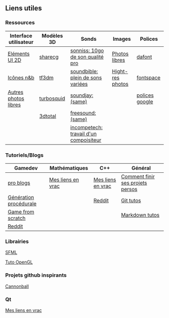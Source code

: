 
## Liens utiles

### Ressources 

| Interface utilisateur  | Modèles 3D  | Sonds  | Images | Polices |
|---|---|---|---|---|
| [Eléments UI 2D](https://pixelsticky.wordpress.com/2015/06/27/free-ui-resources-for-game-developers/)  | [sharecg](http://www.sharecg.com/)  | [sonniss: 10go de son qualité pro](http://www.sonniss.com/)  | [Photos libres](https://stocksnap.io/)  | [dafont]( http://www.dafont.com/fr/) |
| [Icônes n&b](http://game-icons.net/)  | [tf3dm](http://tf3dm.com/)  | [soundbible: plein de sons variées](http://soundbible.com/)  | [Hight-res photos](https://unsplash.com/)  | [fontspace](http://www.fontspace.com/) |
| [Autres photos libres](http://www.kaboompics.com/)  | [turbosquid](https://www.turbosquid.com/)  | [soundjay: (same)](https://www.soundjay.com/)  |   | [polices google ](https://fonts.google.com/)  |
|   | [3dtotal](http://www.3dtotal.com/)  | [freesound: (same)](http://www.freesound.org/)  |   |  |
|   |   | [incompetech: travail d'un compoisiteur ](http://incompetech.com/) |   |  |


### Tutoriels/Blogs
| Gamedev | Mathématiques | C++ | Général | 
|---|---|---|---|
|[pro blogs](http://www.thegameengineer.com/blog/category/gamedevelopment/)|[Mes liens en vrac](http://lanceflorian.eu/index.php/blog/190-2/algorithms-and-mathematics-links/)   | [Mes liens en vrac](http://lanceflorian.eu/index.php/blog/190-2/c-links/)  | [Comment finir ses projets persos](http://www.jesuisundev.fr/comment-enfin-finir-votre-projet-dev-perso/)  |
|[Génération procédurale](https://www.reddit.com/r/proceduralgeneration/)   |   | [Reddit](https://www.reddit.com/r/cpp/)  | [Git tutos](http://ohshitgit.com/)  |
|[Game from scratch](http://www.gamefromscratch.com/)   |   |   | [Markdown tutos](https://guides.github.com/features/mastering-markdown/)  |
|[Reddit](https://www.reddit.com/r/gamedev/)   |   |   |   |

### Librairies

[SFML](https://www.sfml-dev.org/index-fr.php)

[Tuto OpenGL](https://learnopengl.com/Getting-started/OpenGL)

### Projets github inspirants
[Cannonball](https://github.com/djyt/cannonball/wiki)

### Qt
[Mes liens en vrac](http://lanceflorian.eu/index.php/blog/190-2/qt-links/)
